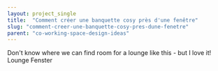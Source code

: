 ```yaml
---
layout: project_single
title:  "Comment créer une banquette cosy près d'une fenêtre"
slug: "comment-creer-une-banquette-cosy-pres-dune-fenetre"
parent: "co-working-space-design-ideas"
---
```

Don't know where we can find room for a lounge like this - but I love it! Lounge Fenster